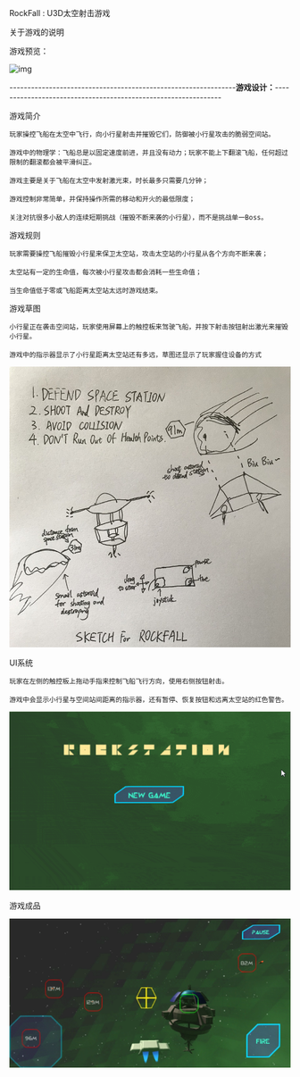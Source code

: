 RockFall : U3D太空射击游戏

关于游戏的说明

游戏预览：

![img](https://github.com/PowerSpots/Readme/blob/master/My-3D-Space-Shooter-Game/Preview_Space_Shooter.gif)


---------------------------------------------------------------<b>游戏设计：</b>---------------------------------------------------------------


游戏简介

    玩家操控飞船在太空中飞行，向小行星射击并摧毁它们，防御被小行星攻击的脆弱空间站。
    
    游戏中的物理学：飞船总是以固定速度前进，并且没有动力；玩家不能上下翻滚飞船，任何超过限制的翻滚都会被平滑纠正。

    游戏主要是关于飞船在太空中发射激光束，时长最多只需要几分钟；
    
    游戏控制非常简单，并保持操作所需的移动和开火的最低限度；
    
    关注对抗很多小敌人的连续短期挑战（摧毁不断来袭的小行星），而不是挑战单一Boss。


游戏规则

    玩家需要操控飞船摧毁小行星来保卫太空站，攻击太空站的小行星从各个方向不断来袭；

    太空站有一定的生命值，每次被小行星攻击都会消耗一些生命值；
    
    当生命值低于零或飞船距离太空站太远时游戏结束。


游戏草图

    小行星正在袭击空间站，玩家使用屏幕上的触控板来驾驶飞船，并按下射击按钮射出激光来摧毁小行星。

    游戏中的指示器显示了小行星距离太空站还有多远，草图还显示了玩家握住设备的方式

![img](https://github.com/PowerSpots/Readme/blob/master/My-3D-Space-Shooter-Game/SketchForRockfall.jpg)


UI系统

    玩家在左侧的触控板上拖动手指来控制飞船飞行方向，使用右侧按钮射击。

    游戏中会显示小行星与空间站间距离的指示器，还有暂停、恢复按钮和远离太空站的红色警告。
![img](https://github.com/PowerSpots/Readme/blob/master/My-3D-Space-Shooter-Game/UI_Space_Shooter.gif)


游戏成品

![img](https://github.com/PowerSpots/Readme/blob/master/My-3D-Space-Shooter-Game/TheFinishedGame.png)
